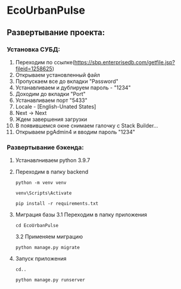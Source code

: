 # EcoUrbanPulse
## Развертывание проекта:
### Установка СУБД:
1) Переходим по ссылке(https://sbp.enterprisedb.com/getfile.jsp?fileid=1258625)
2) Открываем установленный файл
3) Пропускаем все до вкладки "Password"
4) Устанавливаем и дублируем пароль - "1234"
5) Доходим до вкладки "Port"
6) Устанавливаем порт "5433"
7) Locale - [English-Unated States]
8) Next -> Next
9) Ждем завершения загрузки
10) В появившемся окне снимаем галочку с Stack Builder...
11) Открываем pgAdmin4 и вводим пароль "1234"

### Развертывание бэкенда:
1) Устанавлниваем python 3.9.7
2) Переходим в папку backend

    ```
    python -m venv venv
    ```

    ```
    venv\Scripts\Activate
    ```

    ```
    pip install -r requirements.txt
    ```
    
3) Миграция базы
    3.1 Переходим в папку приложения
    ```
    cd EcoUrbanPulse
    ``` 
    3.2 Применяем миграцию
    ```
    python manage.py migrate
    ```
4) Запуск приложения 
    ```
    cd..
    ```

    ```
    python manage.py runserver
    ```
    